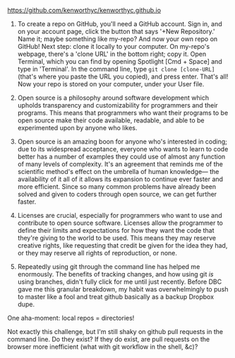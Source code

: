 https://github.com/kenworthyc/kenworthyc.github.io

1. To create a repo on GitHub, you'll need a GitHub account. Sign in, and on your account page, click the button that says '+New Repository.' Name it; maybe something like my-repo? And now your own repo on GitHub! Next step: clone it locally to your computer. On my-repo's webpage, there's a 'clone URL' in the bottom right; copy it. Open Terminal, which you can find by opening Spotlight [Cmd + Space] and type in 'Terminal'. In the command line, type `git clone [clone-URL]` (that's where you paste the URL you copied), and press enter. That's all! Now your repo is stored on your computer, under your User file.

2. Open source is a philosophy around software development which upholds transparency and customizability for programmers and their programs. This means that programmers who want their programs to be open source make their code available, readable, and able to be experimented upon by anyone who likes.

3. Open source is an amazing boon for anyone who's interested in coding; due to its widespread acceptance, everyone who wants to learn to code better has a number of examples they could use of almost any function of many levels of complexity. It's an agreement that reminds me of the scientific method's effect on the umbrella of human knowledge— the availability of it all of it allows its expansion to continue ever faster and more efficient. Since so many common problems have already been solved and given to coders through open source, we can get further faster.

4. Licenses are crucial, especially for programmers who want to use and contribute to open source software. Licenses allow the programmer to define their limits and expectations for how they want the code that they're giving to the world to be used. This means they may reserve creative rights, like requesting that credit be given for the idea they had, or they may reserve all rights of reproduction, or none.

5. Repeatedly using git through the command line has helped me enormously. The benefits of tracking changes, and how using git *is* using branches, didn't fully click for me until just recently. Before DBC gave me this granular breakdown, my habit was overwhelmingly to push to master like a fool and treat github basically as a backup Dropbox dupe.

One aha-moment: local repos = directories!

Not exactly this challenge, but I'm still shaky on github pull requests in the command line. Do they exist? If they do exist, are pull requests on the browser more inefficient (what with git workflow in the shell, &c)?
